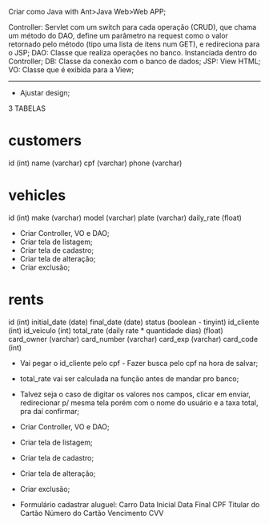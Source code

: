 Criar como Java with Ant>Java Web>Web APP;

Controller: Servlet com um switch para cada operação (CRUD), que chama um método do DAO, define um parâmetro na request como o valor retornado pelo método (tipo uma lista de itens num GET), e redireciona para o JSP;
DAO: Classe que realiza operações no banco. Instanciada dentro do Controller;
DB: Classe da conexão com o banco de dados;
JSP: View HTML;
VO: Classe que é exibida para a View;

-------

- Ajustar design;

3 TABELAS
# customers
id (int)
name (varchar)
cpf (varchar)
phone (varchar)

# vehicles
id (int)
make (varchar)
model (varchar)
plate (varchar)
daily_rate (float)

- Criar Controller, VO e DAO;
- Criar tela de listagem;
- Criar tela de cadastro;
- Criar tela de alteração;
- Criar exclusão;

# rents
id (int)
initial_date (date)
final_date (date)
status (boolean - tinyint)
id_cliente (int)
id_veiculo (int)
total_rate (daily rate * quantidade dias) (float)
card_owner (varchar)
card_number (varchar)
card_exp (varchar)
card_code (int)

- Vai pegar o id_cliente pelo cpf - Fazer busca pelo cpf na hora de salvar;
- total_rate vai ser calculada na função antes de mandar pro banco;
- Talvez seja o caso de digitar os valores nos campos, clicar em enviar, redirecionar p/ mesma tela porém com o nome do usuário e a taxa total, pra daí confirmar;

- Criar Controller, VO e DAO;
- Criar tela de listagem;
- Criar tela de cadastro;
- Criar tela de alteração;
- Criar exclusão;

- Formulário cadastrar aluguel:
Carro
Data Inicial
Data Final
CPF
Titular do Cartão
Número do Cartão
Vencimento
CVV
